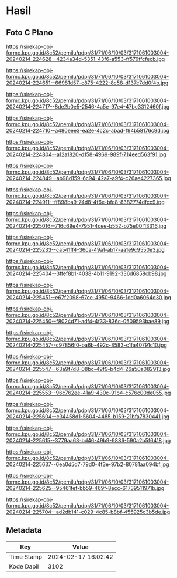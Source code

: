 # Hasil

## Foto C Plano

https://sirekap-obj-formc.kpu.go.id/8c52/pemilu/pdpr/31/71/06/10/03/3171061003004-20240214-224628--4234a34d-5351-43f6-a553-ff579ffcfecb.jpg

https://sirekap-obj-formc.kpu.go.id/8c52/pemilu/pdpr/31/71/06/10/03/3171061003004-20240214-224651--66981d57-c875-4222-8c58-d137c7dd0f4b.jpg

https://sirekap-obj-formc.kpu.go.id/8c52/pemilu/pdpr/31/71/06/10/03/3171061003004-20240214-224717--8de2b0e5-2546-4a5e-97e4-47bc3312460f.jpg

https://sirekap-obj-formc.kpu.go.id/8c52/pemilu/pdpr/31/71/06/10/03/3171061003004-20240214-224710--a480eee3-ea2e-4c2c-abad-f94b58176c9d.jpg

https://sirekap-obj-formc.kpu.go.id/8c52/pemilu/pdpr/31/71/06/10/03/3171061003004-20240214-224804--a12a1820-d158-4969-989f-714eed563f91.jpg

https://sirekap-obj-formc.kpu.go.id/8c52/pemilu/pdpr/31/71/06/10/03/3171061003004-20240214-224849--ab98d159-6c94-42a7-a9f4-c26ae4227365.jpg

https://sirekap-obj-formc.kpu.go.id/8c52/pemilu/pdpr/31/71/06/10/03/3171061003004-20240214-224911--ff898ba9-74d8-4f6e-bfc8-8382774dfcc9.jpg

https://sirekap-obj-formc.kpu.go.id/8c52/pemilu/pdpr/31/71/06/10/03/3171061003004-20240214-225016--716c69e4-7951-4cee-b552-b75e00f13316.jpg

https://sirekap-obj-formc.kpu.go.id/8c52/pemilu/pdpr/31/71/06/10/03/3171061003004-20240214-225233--ca541ff4-36ca-49a1-ab17-aa1e9c9550e3.jpg

https://sirekap-obj-formc.kpu.go.id/8c52/pemilu/pdpr/31/71/06/10/03/3171061003004-20240214-225404--3ffef8b1-4038-4b11-9192-336d6858cb98.jpg

https://sirekap-obj-formc.kpu.go.id/8c52/pemilu/pdpr/31/71/06/10/03/3171061003004-20240214-225451--e67f2098-67ce-4950-9466-1dd0a6064d30.jpg

https://sirekap-obj-formc.kpu.go.id/8c52/pemilu/pdpr/31/71/06/10/03/3171061003004-20240214-225450--f8024d71-adf4-4f33-836c-0509593bae89.jpg

https://sirekap-obj-formc.kpu.go.id/8c52/pemilu/pdpr/31/71/06/10/03/3171061003004-20240214-225457--c97856f0-ba6b-492c-8583-c1fa40791c10.jpg

https://sirekap-obj-formc.kpu.go.id/8c52/pemilu/pdpr/31/71/06/10/03/3171061003004-20240214-225547--63a9f7d8-08bc-49f9-b4d4-26a50a082913.jpg

https://sirekap-obj-formc.kpu.go.id/8c52/pemilu/pdpr/31/71/06/10/03/3171061003004-20240214-225553--96c762ee-41a9-430c-91b4-c576c00de055.jpg

https://sirekap-obj-formc.kpu.go.id/8c52/pemilu/pdpr/31/71/06/10/03/3171061003004-20240214-225604--c34458d1-5604-4485-b159-21bfa7830441.jpg

https://sirekap-obj-formc.kpu.go.id/8c52/pemilu/pdpr/31/71/06/10/03/3171061003004-20240214-225615--3779aa63-bd46-49b9-9886-590a2b5f6418.jpg

https://sirekap-obj-formc.kpu.go.id/8c52/pemilu/pdpr/31/71/06/10/03/3171061003004-20240214-225637--6ea0d5d7-79d0-4f3e-97b2-80781aa094bf.jpg

https://sirekap-obj-formc.kpu.go.id/8c52/pemilu/pdpr/31/71/06/10/03/3171061003004-20240214-225625--95461fef-bb59-469f-8ecc-61739511971b.jpg

https://sirekap-obj-formc.kpu.go.id/8c52/pemilu/pdpr/31/71/06/10/03/3171061003004-20240214-225704--ad2db141-c029-4c85-b8bf-455925c3b5de.jpg


## Metadata

| Key        | Value               |
| ---------- | ------------------- |
| Time Stamp | 2024-02-17 16:02:42 |
| Kode Dapil | 3102                |



